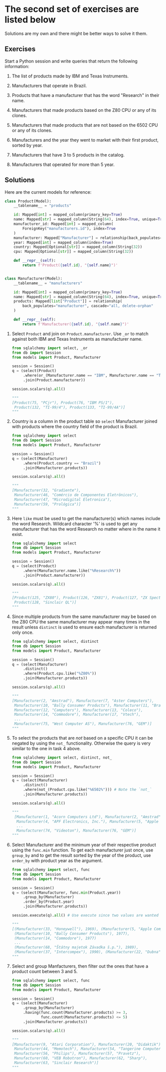 # The second set of exercises are listed below

Solutions are my own and there might be better ways to solve it them.

## Exercises

Start a Python session and write queries that return the following information:

1. The list of products made by IBM and Texas Instruments.

2. Manufacturers that operate in Brazil.

3. Products that have a manufacturer that has the word "Research" in their name.

4. Manufacturers that made products based on the Z80 CPU or any of its clones.

5. Manufacturers that made products that are not based on the 6502 CPU or any
   of its clones.

6. Manufacturers and the year they went to market with their first product,
   sorted by year.

7. Manufacturers that have 3 to 5 products in the catalog.

8. Manufacturers that operated for more than 5 year.

## Solutions

Here are the current models for reference:

```python
class Product(Model):
    __tablename__ = "products"

    id: Mapped[int] = mapped_column(primary_key=True)  
    name: Mapped[str] = mapped_column(String(64), index=True, unique=True)
    manufacturer_id: Mapped[int] = mapped_column(
        ForeignKey("manufacturers.id"), index=True
    )
    manufacturer: Mapped["Manufacturer"] = relationship(back_populates="products")
    year: Mapped[int] = mapped_column(index=True)
    country: Mapped[Optional[str]] = mapped_column(String(32))
    cpu: Mapped[Optional[str]] = mapped_column(String(32))

    def __repr__(self):
        return f'Product({self.id}, "{self.name}")'


class Manufacturer(Model):
    __tablename__ = "manufacturers"

    id: Mapped[int] = mapped_column(primary_key=True)
    name: Mapped[str] = mapped_column(String(64), index=True, unique=True)
    products: Mapped[list["Product"]] = relationship(
        back_populates="manufacturer", cascade="all, delete-orphan"
    )

    def __repr__(self):
        return f'Manufacturer({self.id}, "{self.name}")'
```

1. Select `Product` and join on `Product.manufacturer`. Use `_or` to match against
   both IBM and Texas Instruments as manufacturer name.

    ```python
    from sqlalchemy import select, _or
    from db import Session
    from models import Product, Manufacturer

    session = Session()
    q = (select(Product)
         .where(or_(Manufacturer.name == "IBM", Manufacturer.name == "Texas Instruments"))
         .join(Product.manufacturer))

    session.scalars(q).all()

    """
    [Product(75, "PCjr"), Product(76, "IBM PS/1"),
     Product(132, "TI-99/4"), Product(133, "TI-99/4A")]
    """
    ```

2. Country is a column in the product table so `select` Manufacturer joined with
   products where the country field of the product is Brazil.

   ```python
   from sqlalchemy import select
   from db import Session
   from models import Product, Manufacturer

   session = Session()
   q = (select(Manufacturer)
        .where(Product.country == "Brazil")
        .join(Manufacturer.products))

   session.scalars(q).all()

   """
   [Manufacturer(32, "Gradiente"),
    Manufacturer(46, "Comércio de Componentes Eletrônicos"),
    Manufacturer(47, "Microdigital Eletronica"),
    Manufacturer(59, "Prológica")]
   """
   ```

3. Here `like` must be used to get the manufacturer(s) which names include the
   word Research. Wildcard character '%' is used to get any manufacturer that
   has the word Research no matter where in the name it exist.

   ```python
   from sqlalchemy import select
   from db import Session
   from models import Product, Manufacturer

   session = Session()
   q = (select(Product)
        .where(Manufacturer.name.like("%Research%"))
        .join(Product.manufacturer))

   session.scalars(q).all()

   """
   [Product(125, "ZX80"), Product(126, "ZX81"), Product(127, "ZX Spectrum"),
    Product(128, "Sinclair QL")]
   """
   ```

4. Since multiple products from the same manufacturer may be based on the Z80
   CPU the same manufacturer may appear many times in the result unless `distinct`
   is used to ensure each manufacturer is returned only once.

   ```python
   from sqlalchemy import select, distinct
   from db import Session
   from models import Product, Manufacturer

   session = Session()
   q = (select(Manufacturer)
        .distinct()
        .where(Product.cpu.like("%Z80%"))
        .join(Manufacturer.products))

   session.scalars(q).all()

   """
   [Manufacturer(2, "Amstrad"), Manufacturer(7, "Aster Computers"),
    Manufacturer(10, "Bally Consumer Products"), Manufacturer(11, "Brasov Computer"),
    Manufacturer(12, "Camputers"), Manufacturer(13, "Coleco"),
    Manufacturer(14, "Commodore"), Manufacturer(17, "Vtech"),
    ...
    Manufacturer(75, "West Computer AS"), Manufacturer(76, "GEM")]
   """
   ```

5. To select the products that are _not_ based on a specific CPU it can be
   negated by using the `not_` functionality. Otherwise the query is very
   similar to the one in task 4 above.

   ```python
   from sqlalchemy import select, distinct, not_
   from db import Session
   from models import Product, Manufacturer

   session = Session()
   q = (select(Manufacturer)
        .distinct()
        .where(not_(Product.cpu.like("%6502%"))) # Note the `not_`
        .join(Manufacturer.products))

   session.scalars(q).all()

   """
    [Manufacturer(1, "Acorn Computers Ltd"), Manufacturer(2, "Amstrad"),
     Manufacturer(4, "APF Electronics, Inc."), Manufacturer(5, "Apple Computer"),
     ...
     Manufacturer(74, "Videoton"), Manufacturer(76, "GEM")]
   """
   ```

6. Select Manufacturer and the minimum year of their respective product using
   the `func.min` function. To get each manufacturer just once, use `group_by`
   and to get the result sorted by the year of the product, use `order_by` with
   product year as the argument.

   ```python
   from sqlalchemy import select, func
   from db import Session
   from models import Product, Manufacturer

   session = Session()
   q = (select(Manufacturer, func.min(Product.year))
        .group_by(Manufacturer)
        .order_by(Product.year)
        .join(Manufacturer.products))

   session.execute(q).all() # Use execute since two values are wanted

   """
   [(Manufacturer(33, "Honeywell"), 1969), (Manufacturer(5, "Apple Computer"), 1977),
    (Manufacturer(10, "Bally Consumer Products"), 1977),
    (Manufacturer(14, "Commodore"), 1977)
    ...
    (Manufacturer(68, "Štátny majetok Závadka š.p."), 1989),
    (Manufacturer(37, "Intercompex"), 1990), (Manufacturer(22, "Dubna"), 1991)]
   """
   ```

7. Select and group Manfacturers, then filter out the ones that have a product
   count between 3 and 5.

   ```python
   from sqlalchemy import select, func
   from db import Session
   from models import Product, Manufacturer

   session = Session()
   q = (select(Manufacturer)
        .group_by(Manufacturer)
        .having(func.count(Manufacturer.products) >= 3,
                func.count(Manufacturer.products) <= 5)
        .join(Manufacturer.products))

   session.scalars(q).all()

   """
   [Manufacturer(9, "Atari Corporation"), Manufacturer(20, "Didaktik"),
    Manufacturer(44, "Memotech"), Manufacturer(54, "Tangerine Computer Systems"),
    Manufacturer(56, "Philips"), Manufacturer(57, "Pravetz"),
    Manufacturer(60, "VEB Robotron"), Manufacturer(62, "Sharp"),
    Manufacturer(63, "Sinclair Research")]
   """
   ```
